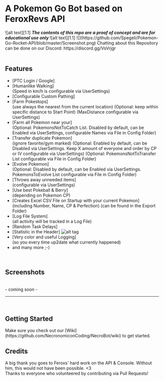 <!-- define warning icon -->
[1.1]: http://i.imgur.com/M4fJ65n.png (ATTENTION)
[1.2]: http://i.imgur.com/NNcGs1n.png (BTC)
<!-- title -->
<h1>A Pokemon Go Bot based on FeroxRevs API</h1>
<!-- disclaimer -->
![alt text][1.1] <strong><em> The contents of this repo are a proof of concept and are for educational use only </em></strong>![alt text][1.1]
![](https://github.com/Spegeli/Pokemon-Go-Rocket-API/blob/master/Screenshot.png)
Chatting about this Repository can be done on our Discord: https://discord.gg/VsVrjgr <br/>
<br/>

<h2><a name="features">Features</a></h2>
 
 - [PTC Login / Google]
 - [Humanlike Walking]<br />
   (Speed in km/h is configurable via UserSettings)
 - [Configurable Custom Pathing]<br />
 - [Farm Pokestops]<br />
   (use always the nearest from the current location) (Optional: keep within specific distance to Start Point) (MaxDistance configurable via UserSettings)
 - [Farm all Pokemon near your]<br />
   (Optional: PokemonsNotToCatch List. Disabled by default, can be Enabled via UserSettings, configurable Names via File in Config Folder)
 - [Transfer duplicate Pokemon]<br />
   (ignore favorite/gym marked) (Optional: Enabled by default, can be Disabled via UserSettings. Keep X amount of everyone and order by CP or IV configurable via UserSettings) (Optional: PokemonsNotToTransfer List configurable via File in Config Folder)
 - [Evolve Pokemon]<br />
   (Optional: Disabled by default, can be Enabled via UserSettings. PokemonsToEvolve List configurable via File in Config Folder)
 - [Throws away unneeded items]<br />
   (configurable via UserSettings)
 - [Use best Pokeball & Berry]<br />
   (depending on Pokemon CP)
 - [Creates Excel CSV File on Startup with your current Pokemon]<br />
   (including Number, Name, CP & Perfection) (can be found in the Export Folder)
 - [Log File System]<br />
   (all activity will be tracked in a Log File)
 - [Random Task Delays]
 - [Statistic in the Header] ![alt tag](https://github.com/Spegeli/Pokemon-Go-Rocket-API/blob/master/StatisticScreenshot.png)
 - [Very color and useful Logging]<br />
   (so you every time up2date what currently happened)
 - and many more ;-)
<br/>

<h2><a name="screenshots">Screenshots</a></h2><br/>
- coming soon -<br/>
<hr/>
<br/>

<h2><a name="getting-started">Getting Started</a></h2>
Make sure you check out our [Wiki](https://github.com/NecronomiconCoding/NecroBot/wiki) to get started.
<br/>

<h2><a name="credits">Credits</a></h2>
A big thank you goes to Feroxs' hard work on the API & Console. Without him, this would not have been possible. <3
<br/>
Thanks to everyone who volunteered by contributing via Pull Requests!
